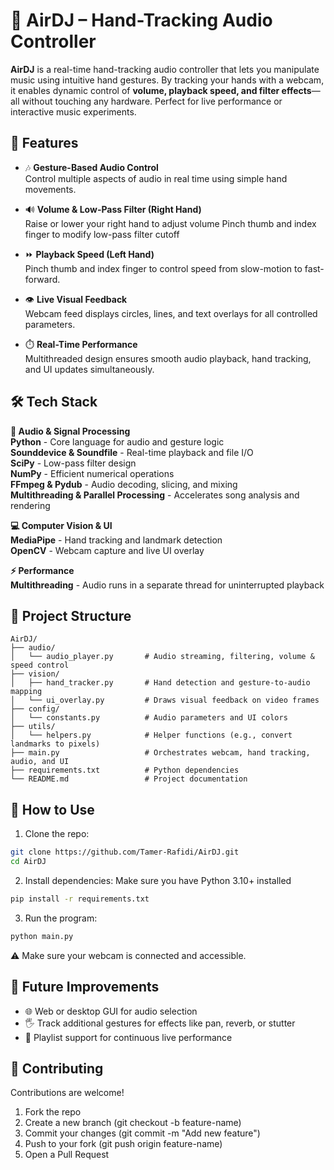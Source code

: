 # 🤚 AirDJ – Hand-Tracking Audio Controller

**AirDJ** is a real-time hand-tracking audio controller that lets you manipulate music using intuitive hand gestures. By tracking your hands with a webcam, it enables dynamic control of **volume, playback speed, and filter effects**—all without touching any hardware. Perfect for live performance or interactive music experiments.

## 🚀 Features

- 🎶 **Gesture-Based Audio Control**  
  Control multiple aspects of audio in real time using simple hand movements.

- 🔊 **Volume & Low-Pass Filter (Right Hand)**  
  Raise or lower your right hand to adjust volume
  Pinch thumb and index finger to modify low-pass filter cutoff

- ⏩ **Playback Speed (Left Hand)**  
  Pinch thumb and index finger to control speed from slow-motion to fast-forward.

- 👁️ **Live Visual Feedback**  
  Webcam feed displays circles, lines, and text overlays for all controlled parameters.

- ⏱️ **Real-Time Performance**  
  Multithreaded design ensures smooth audio playback, hand tracking, and UI updates simultaneously.

## 🛠️ Tech Stack
**🔧 Audio & Signal Processing**   
**Python** - Core language for audio and gesture logic      
**Sounddevice & Soundfile** - Real-time playback and file I/O          
**SciPy** - Low-pass filter design        
**NumPy** - Efficient numerical operations          
**FFmpeg & Pydub** - Audio decoding, slicing, and mixing             
**Multithreading & Parallel Processing** - Accelerates song analysis and rendering             

**💻 Computer Vision & UI**  
**MediaPipe** - Hand tracking and landmark detection         
**OpenCV** - Webcam capture and live UI overlay          

**⚡ Performance**    
**Multithreading** - Audio runs in a separate thread for uninterrupted playback

## 📁 Project Structure

```text
AirDJ/
├── audio/
│   └── audio_player.py       # Audio streaming, filtering, volume & speed control
├── vision/
│   ├── hand_tracker.py       # Hand detection and gesture-to-audio mapping
│   └── ui_overlay.py         # Draws visual feedback on video frames
├── config/
│   └── constants.py          # Audio parameters and UI colors
├── utils/
│   └── helpers.py            # Helper functions (e.g., convert landmarks to pixels)
├── main.py                   # Orchestrates webcam, hand tracking, audio, and UI
├── requirements.txt          # Python dependencies
└── README.md                 # Project documentation

```

## 🧪 How to Use

1. Clone the repo:
```bash
git clone https://github.com/Tamer-Rafidi/AirDJ.git
cd AirDJ
```
2. Install dependencies:
    Make sure you have Python 3.10+ installed
```bash
pip install -r requirements.txt
```
3. Run the program:
```bash
python main.py
```

⚠️ Make sure your webcam is connected and accessible.

## 🧰 Future Improvements

- 🌐 Web or desktop GUI for audio selection
- 🖐️ Track additional gestures for effects like pan, reverb, or stutter
- 📑 Playlist support for continuous live performance

## 🤝 Contributing
Contributions are welcome!
1. Fork the repo
2. Create a new branch (git checkout -b feature-name)
3. Commit your changes (git commit -m "Add new feature")
4. Push to your fork (git push origin feature-name)
5. Open a Pull Request

